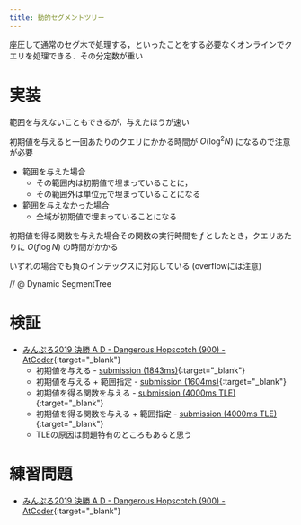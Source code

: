```yaml
---
title: 動的セグメントツリー
---
```


座圧して通常のセグ木で処理する，といったことをする必要なくオンラインでクエリを処理できる．その分定数が重い

# 実装

範囲を与えないこともできるが，与えたほうが速い

初期値を与えると一回あたりのクエリにかかる時間が $O(\log^2 N)$ になるので注意が必要

* 範囲を与えた場合
  * その範囲内は初期値で埋まっていることに，
  * その範囲外は単位元で埋まっていることになる
* 範囲を与えなかった場合
  * 全域が初期値で埋まっていることになる

初期値を得る関数を与えた場合その関数の実行時間を $f$ としたとき，クエリあたりに $O(f \log N)$ の時間がかかる

いずれの場合でも負のインデックスに対応している (overflowには注意)

// @ Dynamic SegmentTree

# 検証

* [みんぷろ2019 決勝 A D - Dangerous Hopscotch (900) - AtCoder](https://atcoder.jp/contests/yahoo-procon2019-final-open/tasks/yahoo_procon2019_final_d){:target="_blank"}<!--_-->
  * 初期値を与える - [submission (1843ms)](https://atcoder.jp/contests/yahoo-procon2019-final-open/submissions/4586571){:target="_blank"}<!--_-->
  * 初期値を与える + 範囲指定 - [submission (1604ms)](https://atcoder.jp/contests/yahoo-procon2019-final-open/submissions/4586699){:target="_blank"}<!--_-->
  * 初期値を得る関数を与える - [submission (4000ms TLE)](https://atcoder.jp/contests/yahoo-procon2019-final-open/submissions/4587351){:target="_blank"}<!--_-->
  * 初期値を得る関数を与える + 範囲指定 - [submission (4000ms TLE)](https://atcoder.jp/contests/yahoo-procon2019-final-open/submissions/4587361){:target="_blank"}<!--_-->
  * TLEの原因は問題特有のところもあると思う

# 練習問題

* [みんぷろ2019 決勝 A D - Dangerous Hopscotch (900) - AtCoder](https://atcoder.jp/contests/yahoo-procon2019-final-open/tasks/yahoo_procon2019_final_d){:target="_blank"}<!--_-->


